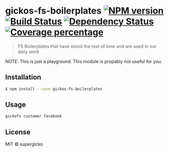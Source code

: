 # gickos-fs-boilerplates [![NPM version][npm-image]][npm-url] [![Build Status][travis-image]][travis-url] [![Dependency Status][daviddm-image]][daviddm-url] [![Coverage percentage][coveralls-image]][coveralls-url]
> FS Boilerplates that have stood the test of time and are used in our daily work

NOTE: This is just a playground. This module is propably not useful for you.

## Installation

```sh
$ npm install --save gickos-fs-boilerplates
```

## Usage

```sh
gickofs customer facebook
```
## License

MIT © supergicko


[npm-image]: https://badge.fury.io/js/gickos-fs-boilerplates.svg
[npm-url]: https://npmjs.org/package/gickos-fs-boilerplates
[travis-image]: https://travis-ci.org/supergicko/gickos-fs-boilerplates.svg?branch=master
[travis-url]: https://travis-ci.org/supergicko/gickos-fs-boilerplates
[daviddm-image]: https://david-dm.org/supergicko/gickos-fs-boilerplates.svg?theme=shields.io
[daviddm-url]: https://david-dm.org/supergicko/gickos-fs-boilerplates
[coveralls-image]: https://coveralls.io/repos/supergicko/gickos-fs-boilerplates/badge.svg
[coveralls-url]: https://coveralls.io/r/supergicko/gickos-fs-boilerplates
